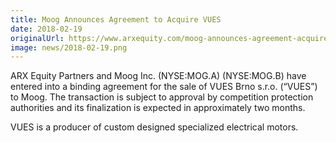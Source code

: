 ```yaml
---
title: Moog Announces Agreement to Acquire VUES
date: 2018-02-19
originalUrl: https://www.arxequity.com/moog-announces-agreement-acquire-vues/
image: news/2018-02-19.png
---
```


ARX Equity Partners and Moog Inc. (NYSE:MOG.A) (NYSE:MOG.B) have entered into a binding agreement for the sale of VUES Brno s.r.o. (“VUES”) to Moog. The transaction is subject to approval by competition protection authorities and its finalization is expected in approximately two months.

VUES is a producer of custom designed specialized electrical motors.
